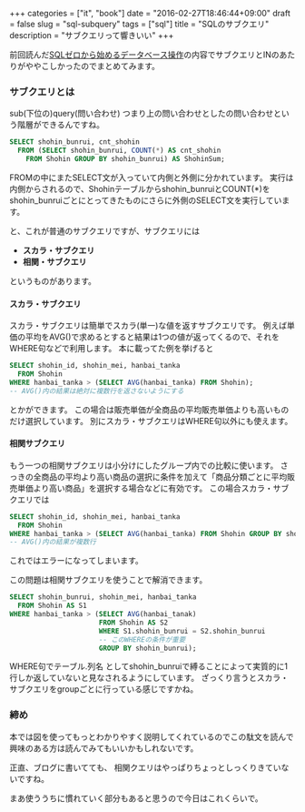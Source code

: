 +++
categories = ["it", "book"]
date = "2016-02-27T18:46:44+09:00"
draft = false
slug = "sql-subquery"
tags = ["sql"]
title = "SQLのサブクエリ"
description = "サブクエリって響きいい"
+++

前回読んだ[SQLゼロから始めるデータベース操作](http://www.amazon.co.jp/CD%E4%BB%98-SQL-%E3%82%BC%E3%83%AD%E3%81%8B%E3%82%89%E3%81%AF%E3%81%98%E3%82%81%E3%82%8B%E3%83%87%E3%83%BC%E3%82%BF%E3%83%99%E3%83%BC%E3%82%B9%E6%93%8D%E4%BD%9C-%E3%83%97%E3%83%AD%E3%82%B0%E3%83%A9%E3%83%9F%E3%83%B3%E3%82%B0%E5%AD%A6%E7%BF%92%E3%82%B7%E3%83%AA%E3%83%BC%E3%82%BA-%E3%83%9F%E3%83%83%E3%82%AF/dp/4798118818/ref=sr_1_1?ie=UTF8&qid=1456564713&sr=8-1&keywords=sql%E3%82%BC%E3%83%AD%E3%81%8B%E3%82%89%E5%A7%8B%E3%82%81%E3%82%8B)の内容でサブクエリとINのあたりがややこしかったのでまとめてみます。

### サブクエリとは
sub(下位の)query(問い合わせ)
つまり上の問い合わせとしたの問い合わせという階層ができるんですね。

```sql
SELECT shohin_bunrui, cnt_shohin
  FROM (SELECT shohin_bunrui, COUNT(*) AS cnt_shohin
    FROM Shohin GROUP BY shohin_bunrui) AS ShohinSum;
```

FROMの中にまたSELECT文が入っていて内側と外側に分かれています。
実行は内側からされるので、Shohinテーブルからshohin_bunruiとCOUNT(*)をshohin_bunruiごとにとってきたものにさらに外側のSELECT文を実行しています。

と、これが普通のサブクエリですが、サブクエリには

- **スカラ・サブクエリ**
- **相関・サブクエリ**

というものがあります。

#### スカラ・サブクエリ
スカラ・サブクエリは簡単でスカラ(単一)な値を返すサブクエリです。
例えば単価の平均をAVG()で求めるとすると結果は1つの値が返ってくるので、それをWHERE句などで利用します。
本に載ってた例を挙げると

```sql
SELECT shohin_id, shohin_mei, hanbai_tanka
  FROM Shohin
WHERE hanbai_tanka > (SELECT AVG(hanbai_tanka) FROM Shohin);
-- AVG()内の結果は絶対に複数行を返さないようにする
```

とかができます。
この場合は販売単価が全商品の平均販売単価よりも高いものだけ選択しています。
別にスカラ・サブクエリはWHERE句以外にも使えます。

#### 相関サブクエリ
もう一つの相関サブクエリは小分けにしたグループ内での比較に使います。
さっきの全商品の平均より高い商品の選択に条件を加えて「商品分類ごとに平均販売単価より高い商品」を選択する場合などに有効です。
この場合スカラ・サブクエリでは

```sql
SELECT shohin_id, shohin_mei, hanbai_tanka
  FROM Shohin
WHERE hanbai_tanka > (SELECT AVG(hanbai_tanka) FROM Shohin GROUP BY shohin_bunrui);
-- AVG()内の結果が複数行
```

これではエラーになってしまいます。

この問題は相関サブクエリを使うことで解消できます。

```sql
SELECT shohin_bunrui, shohin_mei, hanbai_tanka
  FROM Shohin AS S1
WHERE hanbai_tanka > (SELECT AVG(hanbai_tanak)
                      FROM Shohin AS S2
                      WHERE S1.shohin_bunrui = S2.shohin_bunrui
                      -- このWHEREの条件が重要
                      GROUP BY shohin_bunrui);
```

WHERE句でテーブル.列名 としてshohin_bunruiで縛ることによって実質的に1行しか返していないと見なされるようにしています。
ざっくり言うとスカラ・サブクエリをgroupごとに行っている感じですかね。


### 締め
本では図を使ってもっとわかりやすく説明してくれているのでこの駄文を読んで興味のある方は読んでみてもいいかもしれないです。

正直、ブログに書いてても、
相関クエリはやっぱりちょっとしっくりきていないですね。

まあ使ううちに慣れていく部分もあると思うので今日はこれくらいで。

